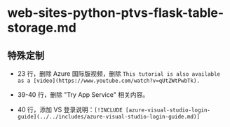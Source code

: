 # web-sites-python-ptvs-flask-table-storage.md

## 特殊定制

* 23 行，删除 Azure 国际版视频，删除 `This tutorial is also available as a [video](https://www.youtube.com/watch?v=qUtZWtPwbTk).`

* 39-40 行，删除 "Try App Service" 相关内容。

* 40 行，添加 VS 登录说明：`[!INCLUDE [azure-visual-studio-login-guide](../../includes/azure-visual-studio-login-guide.md)]`
